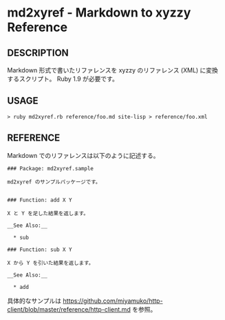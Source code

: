 # md2xyref - Markdown to xyzzy Reference

## DESCRIPTION

Markdown 形式で書いたリファレンスを xyzzy のリファレンス (XML) に変換するスクリプト。
Ruby 1.9 が必要です。

## USAGE

```
> ruby md2xyref.rb reference/foo.md site-lisp > reference/foo.xml
```


## REFERENCE

Markdown でのリファレンスは以下のように記述する。

```
### Package: md2xyref.sample

md2xyref のサンプルパッケージです。


### Function: add X Y

X と Y を足した結果を返します。

__See Also:__

  * sub

### Function: sub X Y

X から Y を引いた結果を返します。

__See Also:__

  * add
```

具体的なサンプルは <https://github.com/miyamuko/http-client/blob/master/reference/http-client.md> を参照。
